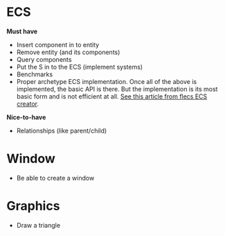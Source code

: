 # ECS
**Must have**
- Insert component in to entity
- Remove entity (and its components)
- Query components
- Put the S in to the ECS (implement systems)
- Benchmarks
- Proper archetype ECS implementation. Once all of the above is implemented, the basic API is there. But the implementation is its most basic form and is not efficient at all. [See this article from flecs ECS creator](https://ajmmertens.medium.com/building-an-ecs-1-where-are-my-entities-and-components-63d07c7da742).

**Nice-to-have**
- Relationships (like parent/child)

# Window
- Be able to create a window

# Graphics
- Draw a triangle
